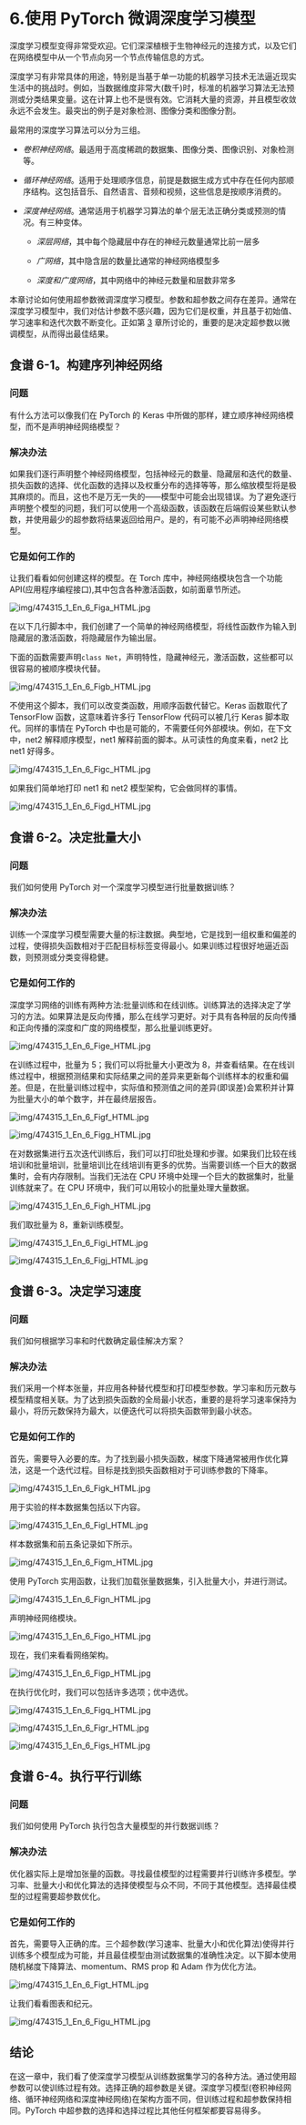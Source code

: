 # 6.使用 PyTorch 微调深度学习模型

深度学习模型变得非常受欢迎。它们深深植根于生物神经元的连接方式，以及它们在网络模型中从一个节点向另一个节点传输信息的方式。

深度学习有非常具体的用途，特别是当基于单一功能的机器学习技术无法逼近现实生活中的挑战时。例如，当数据维度非常大(数千)时，标准的机器学习算法无法预测或分类结果变量。这在计算上也不是很有效。它消耗大量的资源，并且模型收敛永远不会发生。最突出的例子是对象检测、图像分类和图像分割。

最常用的深度学习算法可以分为三组。

*   *卷积神经网络*。最适用于高度稀疏的数据集、图像分类、图像识别、对象检测等。

*   *循环神经网络*。适用于处理顺序信息，前提是数据生成方式中存在任何内部顺序结构。这包括音乐、自然语言、音频和视频，这些信息是按顺序消费的。

*   *深度神经网络*。通常适用于机器学习算法的单个层无法正确分类或预测的情况。有三种变体。
    *   *深层网络*，其中每个隐藏层中存在的神经元数量通常比前一层多

    *   *广网络*，其中隐含层的数量比通常的神经网络模型多

    *   *深度和广度网络*，其中网络中的神经元数量和层数非常多

本章讨论如何使用超参数微调深度学习模型。参数和超参数之间存在差异。通常在深度学习模型中，我们对估计参数不感兴趣，因为它们是权重，并且基于初始值、学习速率和迭代次数不断变化。正如第 [3](3.html) 章所讨论的，重要的是决定超参数以微调模型，从而得出最佳结果。

## 食谱 6-1。构建序列神经网络

### 问题

有什么方法可以像我们在 PyTorch 的 Keras 中所做的那样，建立顺序神经网络模型，而不是声明神经网络模型？

### 解决办法

如果我们逐行声明整个神经网络模型，包括神经元的数量、隐藏层和迭代的数量、损失函数的选择、优化函数的选择以及权重分布的选择等等，那么缩放模型将是极其麻烦的。而且，这也不是万无一失的——模型中可能会出现错误。为了避免逐行声明整个模型的问题，我们可以使用一个高级函数，该函数在后端假设某些默认参数，并使用最少的超参数将结果返回给用户。是的，有可能不必声明神经网络模型。

### 它是如何工作的

让我们看看如何创建这样的模型。在 Torch 库中，神经网络模块包含一个功能 API(应用程序编程接口),其中包含各种激活函数，如前面章节所述。

![img/474315_1_En_6_Figa_HTML.jpg](img/474315_1_En_6_Figa_HTML.jpg)

在以下几行脚本中，我们创建了一个简单的神经网络模型，将线性函数作为输入到隐藏层的激活函数，将隐藏层作为输出层。

下面的函数需要声明`class Net`，声明特性，隐藏神经元，激活函数，这些都可以很容易的被顺序模块代替。

![img/474315_1_En_6_Figb_HTML.jpg](img/474315_1_En_6_Figb_HTML.jpg)

不使用这个脚本，我们可以改变类函数，用顺序函数代替它。Keras 函数取代了 TensorFlow 函数，这意味着许多行 TensorFlow 代码可以被几行 Keras 脚本取代。同样的事情在 PyTorch 中也是可能的，不需要任何外部模块。例如，在下文中，net2 解释顺序模型，net1 解释前面的脚本。从可读性的角度来看，net2 比 net1 好得多。

![img/474315_1_En_6_Figc_HTML.jpg](img/474315_1_En_6_Figc_HTML.jpg)

如果我们简单地打印 net1 和 net2 模型架构，它会做同样的事情。

![img/474315_1_En_6_Figd_HTML.jpg](img/474315_1_En_6_Figd_HTML.jpg)

## 食谱 6-2。决定批量大小

### 问题

我们如何使用 PyTorch 对一个深度学习模型进行批量数据训练？

### 解决办法

训练一个深度学习模型需要大量的标注数据。典型地，它是找到一组权重和偏差的过程，使得损失函数相对于匹配目标标签变得最小。如果训练过程很好地逼近函数，则预测或分类变得稳健。

### 它是如何工作的

深度学习网络的训练有两种方法:批量训练和在线训练。训练算法的选择决定了学习的方法。如果算法是反向传播，那么在线学习更好。对于具有各种层的反向传播和正向传播的深度和广度的网络模型，那么批量训练更好。

![img/474315_1_En_6_Fige_HTML.jpg](img/474315_1_En_6_Fige_HTML.jpg)

在训练过程中，批量为 5；我们可以将批量大小更改为 8，并查看结果。在在线训练过程中，根据预测结果和实际结果之间的差异来更新每个训练样本的权重和偏差。但是，在批量训练过程中，实际值和预测值之间的差异(即误差)会累积并计算为批量大小的单个数字，并在最终层报告。

![img/474315_1_En_6_Figf_HTML.jpg](img/474315_1_En_6_Figf_HTML.jpg)

![img/474315_1_En_6_Figg_HTML.jpg](img/474315_1_En_6_Figg_HTML.jpg)

在对数据集进行五次迭代训练后，我们可以打印批处理和步骤。如果我们比较在线培训和批量培训，批量培训比在线培训有更多的优势。当需要训练一个巨大的数据集时，会有内存限制。当我们无法在 CPU 环境中处理一个巨大的数据集时，批量训练就来了。在 CPU 环境中，我们可以用较小的批量处理大量数据。

![img/474315_1_En_6_Figh_HTML.jpg](img/474315_1_En_6_Figh_HTML.jpg)

我们取批量为 8，重新训练模型。

![img/474315_1_En_6_Figi_HTML.jpg](img/474315_1_En_6_Figi_HTML.jpg)

![img/474315_1_En_6_Figj_HTML.jpg](img/474315_1_En_6_Figj_HTML.jpg)

## 食谱 6-3。决定学习速度

### 问题

我们如何根据学习率和时代数确定最佳解决方案？

### 解决办法

我们采用一个样本张量，并应用各种替代模型和打印模型参数。学习率和历元数与模型精度相关联。为了达到损失函数的全局最小状态，重要的是将学习速率保持为最小，将历元数保持为最大，以便迭代可以将损失函数带到最小状态。

### 它是如何工作的

首先，需要导入必要的库。为了找到最小损失函数，梯度下降通常被用作优化算法，这是一个迭代过程。目标是找到损失函数相对于可训练参数的下降率。

![img/474315_1_En_6_Figk_HTML.jpg](img/474315_1_En_6_Figk_HTML.jpg)

用于实验的样本数据集包括以下内容。

![img/474315_1_En_6_Figl_HTML.jpg](img/474315_1_En_6_Figl_HTML.jpg)

样本数据集和前五条记录如下所示。

![img/474315_1_En_6_Figm_HTML.jpg](img/474315_1_En_6_Figm_HTML.jpg)

使用 PyTorch 实用函数，让我们加载张量数据集，引入批量大小，并进行测试。

![img/474315_1_En_6_Fign_HTML.jpg](img/474315_1_En_6_Fign_HTML.jpg)

声明神经网络模块。

![img/474315_1_En_6_Figo_HTML.jpg](img/474315_1_En_6_Figo_HTML.jpg)

现在，我们来看看网络架构。

![img/474315_1_En_6_Figp_HTML.jpg](img/474315_1_En_6_Figp_HTML.jpg)

在执行优化时，我们可以包括许多选项；优中选优。

![img/474315_1_En_6_Figq_HTML.jpg](img/474315_1_En_6_Figq_HTML.jpg)

![img/474315_1_En_6_Figr_HTML.jpg](img/474315_1_En_6_Figr_HTML.jpg)

![img/474315_1_En_6_Figs_HTML.jpg](img/474315_1_En_6_Figs_HTML.jpg)

## 食谱 6-4。执行平行训练

### 问题

我们如何使用 PyTorch 执行包含大量模型的并行数据训练？

### 解决办法

优化器实际上是增加张量的函数。寻找最佳模型的过程需要并行训练许多模型。学习率、批量大小和优化算法的选择使模型与众不同，不同于其他模型。选择最佳模型的过程需要超参数优化。

### 它是如何工作的

首先，需要导入正确的库。三个超参数(学习速率、批量大小和优化算法)使得并行训练多个模型成为可能，并且最佳模型由测试数据集的准确性决定。以下脚本使用随机梯度下降算法、momentum、RMS prop 和 Adam 作为优化方法。

![img/474315_1_En_6_Figt_HTML.jpg](img/474315_1_En_6_Figt_HTML.jpg)

让我们看看图表和纪元。

![img/474315_1_En_6_Figu_HTML.jpg](img/474315_1_En_6_Figu_HTML.jpg)

## 结论

在这一章中，我们看了使深度学习模型从训练数据集学习的各种方法。通过使用超参数可以使训练过程有效。选择正确的超参数是关键。深度学习模型(卷积神经网络、循环神经网络和深度神经网络)在架构方面不同，但训练过程和超参数保持相同。PyTorch 中超参数的选择和选择过程比其他任何框架都要容易得多。